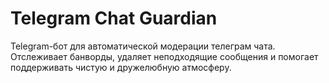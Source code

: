 # Telegram Chat Guardian
Telegram-бот для автоматической модерации телеграм чата.
Отслеживает банворды, удаляет неподходящие сообщения и помогает поддерживать чистую и дружелюбную атмосферу.

